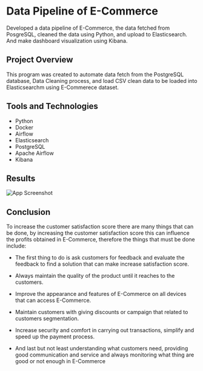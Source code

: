 
# Data Pipeline of E-Commerce

Developed a data pipeline of E-Commerce, the data fetched from PosgreSQL, cleaned the data using Python, and upload to Elasticsearch. And make dashboard visualization using Kibana.

## Project Overview

This program was created to automate data fetch from the PostgreSQL 
database, Data Cleaning process, and load CSV clean data to be loaded 
into Elasticsearchm using E-Commerece dataset.

## Tools and Technologies

*   Python
*   Docker
*   Airflow
*   Elasticsearch
*   PostgreSQL
*   Apache Airflow
*   Kibana

## Results

![App Screenshot](https://via.placeholder.com/468x300?text=App+Screenshot+Here)


## Conclusion

To increase the customer satisfaction score there are many
things that can be done, by increasing the customer
satisfaction score this can influence the profits obtained in
E-Commerce, therefore the things that must be done
include:

*  The first thing to do is ask customers for feedback and
evaluate the feedback to find a solution that can make
increase satisfaction score.

* Always maintain the quality of the product until it reaches
to the customers.

* Improve the appearance and features of E-Commerce on
all devices that can access E-Commerce.

* Maintain customers with giving discounts or campaign
that related to customers segmentation.

* Increase security and comfort in carrying out
transactions, simplify and speed up the payment
process.

* And last but not least understanding what customers
need, providing good communication and service and
always monitoring what thing are good or not enough in
E-Commerce
